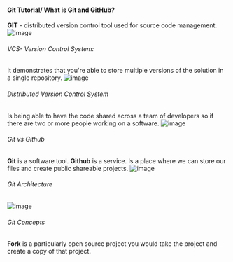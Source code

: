 #### Git Tutorial/ What is Git and GitHub?
**GIT** -  distributed version control tool used for source code management.
![image]()
 ###### VCS- Version Control System: 
 It demonstrates that you're able to store multiple versions of the solution in a single repository.
![image]()

###### Distributed Version Control System
Is being able to have the code shared across a team of developers so if there are two or more people working on a software.
![image]()

###### Git vs Github
**Git** is a software tool.
**Github** is a service. Is a place where we can store our files and create public shareable projects.
![image]()

###### Git Architecture
![image]()

###### Git Concepts
**Fork** is a particularly open source project you would take the project and create a copy of that project.

